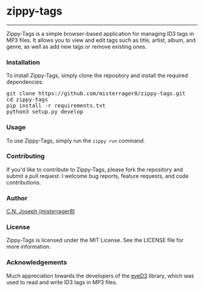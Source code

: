 # zippy-tags
---

Zippy-Tags is a simple browser-based application for managing ID3 tags in MP3 files. It allows you to view and edit tags such as title, artist, album, and genre, as well as add new tags or remove existing ones.

[](/docs/screenshot1.png)

### Installation

To install Zippy-Tags, simply clone the repository and install the required dependencies:

<pre>
git clone https://github.com/misterrager8/zippy-tags.git
cd zippy-tags
pip install -r requirements.txt
python3 setup.py develop
</pre>

### Usage

To use Zippy-Tags, simply run the `zippy run` command.

### Contributing

If you'd like to contribute to Zippy-Tags, please fork the repository and submit a pull request. I welcome bug reports, feature requests, and code contributions.

### Author

[C.N. Joseph (misterrager8)](https://github.com/misterrager8)

### License

Zippy-Tags is licensed under the MIT License. See the LICENSE file for more information.

### Acknowledgements

Much appreciation towards the developers of the [eyeD3](https://github.com/nicfit/eyeD3) library, which was used to read and write ID3 tags in MP3 files.

